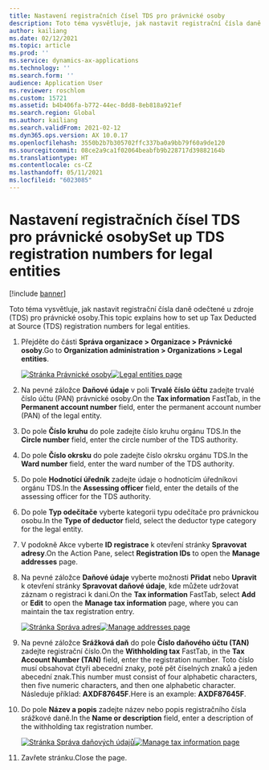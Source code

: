 ```yaml
---
title: Nastavení registračních čísel TDS pro právnické osoby
description: Toto téma vysvětluje, jak nastavit registrační čísla daně odečtené u zdroje (TDS) pro právnické osoby.
author: kailiang
ms.date: 02/12/2021
ms.topic: article
ms.prod: ''
ms.service: dynamics-ax-applications
ms.technology: ''
ms.search.form: ''
audience: Application User
ms.reviewer: roschlom
ms.custom: 15721
ms.assetid: b4b406fa-b772-44ec-8dd8-8eb818a921ef
ms.search.region: Global
ms.author: kailiang
ms.search.validFrom: 2021-02-12
ms.dyn365.ops.version: AX 10.0.17
ms.openlocfilehash: 3550b2b7b305702ffc337ba0a9bb79f60a9de120
ms.sourcegitcommit: 08ce2a9ca1f02064beabfb9b228717d39882164b
ms.translationtype: HT
ms.contentlocale: cs-CZ
ms.lasthandoff: 05/11/2021
ms.locfileid: "6023085"
---
```

# <a name="set-up-tds-registration-numbers-for-legal-entities"></a><span data-ttu-id="613ee-103">Nastavení registračních čísel TDS pro právnické osoby</span><span class="sxs-lookup"><span data-stu-id="613ee-103">Set up TDS registration numbers for legal entities</span></span>

[!include [banner](../includes/banner.md)]

<span data-ttu-id="613ee-104">Toto téma vysvětluje, jak nastavit registrační čísla daně odečtené u zdroje (TDS) pro právnické osoby.</span><span class="sxs-lookup"><span data-stu-id="613ee-104">This topic explains how to set up Tax Deducted at Source (TDS) registration numbers for legal entities.</span></span>

1. <span data-ttu-id="613ee-105">Přejděte do části **Správa organizace \> Organizace \> Právnické osoby**.</span><span class="sxs-lookup"><span data-stu-id="613ee-105">Go to **Organization administration \> Organizations \> Legal entities**.</span></span>

    <span data-ttu-id="613ee-106">[![Stránka Právnické osoby](./media/apac-ind-TDS-4.png)](./media/apac-ind-TDS-4.png)</span><span class="sxs-lookup"><span data-stu-id="613ee-106">[![Legal entities page](./media/apac-ind-TDS-4.png)](./media/apac-ind-TDS-4.png)</span></span>

2. <span data-ttu-id="613ee-107">Na pevné záložce **Daňové údaje** v poli **Trvalé číslo účtu** zadejte trvalé číslo účtu (PAN) právnické osoby.</span><span class="sxs-lookup"><span data-stu-id="613ee-107">On the **Tax information** FastTab, in the **Permanent account number** field, enter the permanent account number (PAN) of the legal entity.</span></span>
3. <span data-ttu-id="613ee-108">Do pole **Číslo kruhu** do pole zadejte číslo kruhu orgánu TDS.</span><span class="sxs-lookup"><span data-stu-id="613ee-108">In the **Circle number** field, enter the circle number of the TDS authority.</span></span>
4. <span data-ttu-id="613ee-109">Do pole **Číslo okrsku** do pole zadejte číslo okrsku orgánu TDS.</span><span class="sxs-lookup"><span data-stu-id="613ee-109">In the **Ward number** field, enter the ward number of the TDS authority.</span></span>
5. <span data-ttu-id="613ee-110">Do pole **Hodnotící úředník** zadejte údaje o hodnotícím úředníkovi orgánu TDS.</span><span class="sxs-lookup"><span data-stu-id="613ee-110">In the **Assessing officer** field, enter the details of the assessing officer for the TDS authority.</span></span>
6. <span data-ttu-id="613ee-111">Do pole **Typ odečítače** vyberte kategorii typu odečítače pro právnickou osobu.</span><span class="sxs-lookup"><span data-stu-id="613ee-111">In the **Type of deductor** field, select the deductor type category for the legal entity.</span></span>
7. <span data-ttu-id="613ee-112">V podokně Akce vyberte **ID registrace** k otevření stránky **Spravovat adresy**.</span><span class="sxs-lookup"><span data-stu-id="613ee-112">On the Action Pane, select **Registration IDs** to open the **Manage addresses** page.</span></span>
8. <span data-ttu-id="613ee-113">Na pevné záložce **Daňové údaje** vyberte možnosti **Přidat** nebo **Upravit** k otevření stránky **Spravovat daňové údaje**, kde můžete udržovat záznam o registraci k dani.</span><span class="sxs-lookup"><span data-stu-id="613ee-113">On the **Tax information** FastTab, select **Add** or **Edit** to open the **Manage tax information** page, where you can maintain the tax registration entry.</span></span>

    <span data-ttu-id="613ee-114">[![Stránka Správa adres](./media/apac-ind-TDS-5.png)](./media/apac-ind-TDS-5.png)</span><span class="sxs-lookup"><span data-stu-id="613ee-114">[![Manage addresses page](./media/apac-ind-TDS-5.png)](./media/apac-ind-TDS-5.png)</span></span>

9. <span data-ttu-id="613ee-115">Na pevné záložce **Srážková daň** do pole **Číslo daňového účtu (TAN)** zadejte registrační číslo.</span><span class="sxs-lookup"><span data-stu-id="613ee-115">On the **Withholding tax** FastTab, in the **Tax Account Number (TAN)** field, enter the registration number.</span></span> <span data-ttu-id="613ee-116">Toto číslo musí obsahovat čtyři abecední znaky, poté pět číselných znaků a jeden abecední znak.</span><span class="sxs-lookup"><span data-stu-id="613ee-116">This number must consist of four alphabetic characters, then five numeric characters, and then one alphabetic character.</span></span> <span data-ttu-id="613ee-117">Následuje příklad: **AXDF87645F**.</span><span class="sxs-lookup"><span data-stu-id="613ee-117">Here is an example: **AXDF87645F**.</span></span>
10. <span data-ttu-id="613ee-118">Do pole **Název a popis** zadejte název nebo popis registračního čísla srážkové daně.</span><span class="sxs-lookup"><span data-stu-id="613ee-118">In the **Name or description** field, enter a description of the withholding tax registration number.</span></span>

    <span data-ttu-id="613ee-119">[![Stránka Správa daňových údajů](./media/apac-ind-TDS-5-1.png)](./media/apac-ind-TDS-5-1.png)</span><span class="sxs-lookup"><span data-stu-id="613ee-119">[![Manage tax information page](./media/apac-ind-TDS-5-1.png)](./media/apac-ind-TDS-5-1.png)</span></span>

11. <span data-ttu-id="613ee-120">Zavřete stránku.</span><span class="sxs-lookup"><span data-stu-id="613ee-120">Close the page.</span></span>
